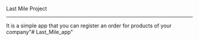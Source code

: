 Last Mile Project

----------------------------------------------------

It is a simple app that you can register an order for products of your company"# Last_Mile_app" 
